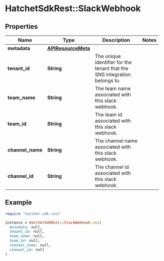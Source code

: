 # HatchetSdkRest::SlackWebhook

## Properties

| Name | Type | Description | Notes |
| ---- | ---- | ----------- | ----- |
| **metadata** | [**APIResourceMeta**](APIResourceMeta.md) |  |  |
| **tenant_id** | **String** | The unique identifier for the tenant that the SNS integration belongs to. |  |
| **team_name** | **String** | The team name associated with this slack webhook. |  |
| **team_id** | **String** | The team id associated with this slack webhook. |  |
| **channel_name** | **String** | The channel name associated with this slack webhook. |  |
| **channel_id** | **String** | The channel id associated with this slack webhook. |  |

## Example

```ruby
require 'hatchet-sdk-rest'

instance = HatchetSdkRest::SlackWebhook.new(
  metadata: null,
  tenant_id: null,
  team_name: null,
  team_id: null,
  channel_name: null,
  channel_id: null
)
```

